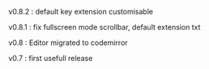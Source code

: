 v0.8.2 : default key extension customisable

v0.8.1 : fix fullscreen mode scrollbar, default extension txt

v0.8 : Editor migrated to codemirror

v0.7 : first usefull release

